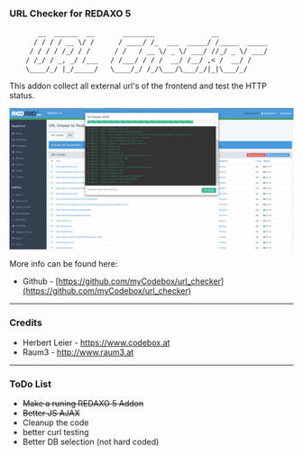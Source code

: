 ### URL Checker for REDAXO 5 ###

```
       __  ______  __       ________              __
      / / / / __ \/ /      / ____/ /_  ___  _____/ /_____  _____
     / / / / /_/ / /      / /   / __ \/ _ \/ ___/ //_/ _ \/ ___/
    / /_/ / _, _/ /___   / /___/ / / /  __/ /__/ ,< /  __/ /
    \____/_/ |_/_____/   \____/_/ /_/\___/\___/_/|_|\___/_/

```

This addon collect all external url's of the frontend and test the HTTP status.

![Url Checker Screen](./assets/img/screen_url_checker.png "Url Checker Screen")

More info can be found here:
* Github - [https://github.com/myCodebox/url_checker](https://github.com/myCodebox/url_checker)

---

### Credits

* Herbert Leier - https://www.codebox.at
* Raum3 - http://www.raum3.at

---

### ToDo List

- ~~Make a runing REDAXO 5 Addon~~
- ~~Better JS AJAX~~
- Cleanup the code
- better curl testing
- Better DB selection (not hard coded)
